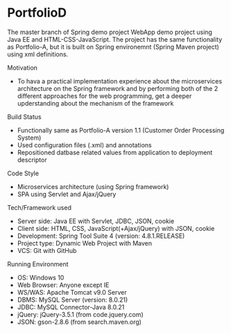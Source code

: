 # PortfolioD
The master branch of Spring demo project
WebApp demo project using Java EE and HTML-CSS-JavaScript. The project has the same functionality as Portfolio-A, but it is built on Spring environemnt (Spring Maven project) using xml definitions.

Motivation
- To hava a practical implementation experience about the microservices architecture on the Spring framework and by performing both of the 2 different approaches for the web programming, get a deeper upderstanding about the mechanism of the framework

Build Status
- Functionally same as Portfolio-A version 1.1 (Customer Order Processing System)
- Used configuration files (.xml) and annotations
- Repositioned datbase related values from application to deployment descriptor

Code Style
- Microservices architecture (using Spring framework)
- SPA using Servlet and Ajax/jQuery

Tech/Framework used
- Server side: Java EE with Servlet, JDBC, JSON, cookie
- Client side: HTML, CSS, JavaScript(+Ajax/jQuery) with JSON, cookie
- Development: Spring Tool Suite 4 (version: 4.8.1.RELEASE)
- Project type: Dynamic Web Project with Maven
- VCS: Git with GitHub

Running Environment
- OS: Windows 10
- Web Browser: Anyone except IE
- WS/WAS: Apache Tomcat v9.0 Server
- DBMS: MySQL Server (version: 8.0.21)
- JDBC: MySQL Connector-Java 8.0.21
- jQuery: jQuery-3.5.1 (from code.jquery.com)
- JSON: gson-2.8.6 (from search.maven.org)

